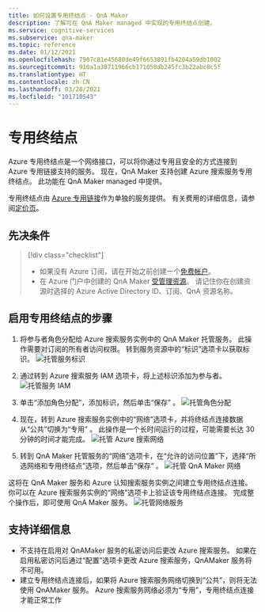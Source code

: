 ```yaml
---
title: 如何设置专用终结点 - QnA Maker
description: 了解可在 QnA Maker managed 中实现的专用终结点创建。
ms.service: cognitive-services
ms.subservice: qna-maker
ms.topic: reference
ms.date: 01/12/2021
ms.openlocfilehash: 7907c81e45680de49f6653891fb4204a59db1002
ms.sourcegitcommit: 910a1a38711966cb171050db245fc3b22abc8c5f
ms.translationtype: HT
ms.contentlocale: zh-CN
ms.lasthandoff: 03/20/2021
ms.locfileid: "101710543"
---
```

# <a name="private-endpoints"></a>专用终结点

Azure 专用终结点是一个网络接口，可以将你通过专用且安全的方式连接到 Azure 专用链接支持的服务。 现在，QnA Maker 支持创建 Azure 搜索服务专用终结点。 此功能在 QnA Maker managed 中提供。 

专用终结点由 [Azure 专用链接](../../private-link/private-link-overview.md)作为单独的服务提供。 有关费用的详细信息，请参阅[定价页](https://azure.microsoft.com/pricing/details/private-link/)。 

## <a name="prerequisites"></a>先决条件
> [!div class="checklist"]
> * 如果没有 Azure 订阅，请在开始之前创建一个[免费帐户](https://azure.microsoft.com/free/cognitive-services/)。
> * 在 Azure 门户中创建的 QnA Maker [受管理资源](https://ms.portal.azure.com/#create/Microsoft.CognitiveServicesQnAMaker)。 请记住你在创建资源时选择的 Azure Active Directory ID、订阅、QnA 资源名称。

## <a name="steps-to-enable-private-endpoint"></a>启用专用终结点的步骤
1. 将参与者角色分配给 Azure 搜索服务实例中的 QnA Maker 托管服务。 此操作需要对订阅的所有者访问权限。 转到服务资源中的“标识”选项卡以获取标识。
![托管服务标识](../QnAMaker/media/qnamaker-reference-private-endpoints/private-endpoint-identity.png)

2. 通过转到 Azure 搜索服务 IAM 选项卡，将上述标识添加为参与者。![托管服务 IAM](../QnAMaker/media/qnamaker-reference-private-endpoints/private-endpoint-access-control.png)

3. 单击“添加角色分配”，添加标识，然后单击“保存” 。
![托管角色分配](../QnAMaker/media/qnamaker-reference-private-endpoints/private-endpoint-role-assignment.png)

4. 现在，转到 Azure 搜索服务实例中的“网络”选项卡，并将终结点连接数据从“公共”切换为“专用”  。 此操作是一个长时间运行的过程，可能需要长达 30 分钟的时间才能完成。 
![托管 Azure 搜索网络](../QnAMaker/media/qnamaker-reference-private-endpoints/private-endpoint-networking.png)

5. 转到 QnA Maker 托管服务的“网络”选项卡，在“允许的访问位置”下，选择“所选网络和专用终结点”选项，然后单击“保存”   。 
![托管 QnA Maker 网络](../QnAMaker/media/qnamaker-reference-private-endpoints/private-endpoint-networking-2.png)

这将在 QnA Maker 服务和 Azure 认知搜索服务实例之间建立专用终结点连接。 你可以在 Azure 搜索服务实例的“网络”选项卡上验证该专用终结点连接。 完成整个操作后，即可使用 QnA Maker 服务。 
![托管网络服务](../QnAMaker/media/qnamaker-reference-private-endpoints/private-endpoint-networking-3.png)


## <a name="support-details"></a>支持详细信息
 * 不支持在启用对 QnAMaker 服务的私密访问后更改 Azure 搜索服务。 如果在启用私密访问后通过“配置”选项卡更改 Azure 搜索服务，QnAMaker 服务将不可用。
 * 建立专用终结点连接后，如果将 Azure 搜索服务网络切换到“公共”，则将无法使用 QnAMaker 服务。 Azure 搜索服务网络必须为“专用”，专用终结点连接才能正常工作